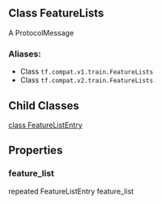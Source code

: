 ## Class FeatureLists

A ProtocolMessage
### Aliases:
- Class `tf.compat.v1.train.FeatureLists`
- Class `tf.compat.v2.train.FeatureLists`
## Child Classes
[class FeatureListEntry](https://www.tensorflow.org/api_docs/python/tf/train/FeatureLists/FeatureListEntry)

## Properties
### feature_list

repeated FeatureListEntry feature_list
